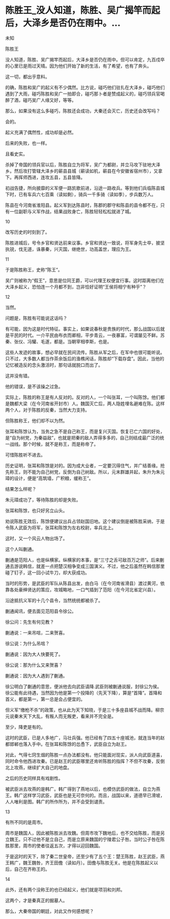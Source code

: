 # 陈胜王_没人知道，陈胜、吴广揭竿而起后，大泽乡是否仍在雨中。...

未知

陈胜王

没人知道，陈胜、吴广揭竿而起后，大泽乡是否仍在雨中。但可以肯定，九百戍卒的心里已是雨过天晴。因为他们开始了新的生活，有了希望，也有了奔头。

这一切，都出乎意料。

的确，陈胜和吴广的起义有不少偶然。比方说，碰巧他们驻扎在大泽乡，碰巧他们遇到了大雨，碰巧陈胜和吴广一拍即合，碰巧那卜者是赞成起义的，碰巧领兵官喝醉了酒，碰巧吴广人缘又好，等等。

那么，如果没有这么多碰巧，陈胜还会成功，大秦还会灭亡，历史还会改写吗？

会的。

起义充满了偶然性，成功却是必然。

后来的失败，也一样。

且看史实。

杀掉了帝国的领兵官以后，陈胜自立为将军，吴广为都尉，并立马攻下驻地大泽乡。然后攻打管辖大泽乡的蕲县县城（蕲读如机，蕲县在今安徽省宿州市），又拿下。再挥师西进，连攻五县，五县皆降。

初战告捷，所向披靡的义军便一路凯歌前进，沿途一路收兵。等到他们兵临陈县城下时，已有车兵六七百乘（读如剩），骑兵一千多骑（读如季），步兵数万人。

陈县在今河南省淮阳县。起义军到达陈县时，陈郡的郡守和陈县的县令都不在，只有一位副职与义军作战，结果战败身亡，陈胜轻轻松松就进了城。

10

改写历史的时刻到了。

陈胜进城后，号令乡官和贤达前来议事。乡官和贤达一致说，将军身先士卒，披坚执锐，伐无道，诛暴秦，兴灭国，继绝世，功高盖世，理应为王。

11

于是陈胜称王，史称“陈王”。

吴广则被称为“假王”，意思是位同王爵，可以代理王权便宜行事。这时距离他们在大泽乡起义，恐怕连一个月都不到，岂非恰好证明“王侯将相宁有种乎”？

12

当然。

问题是，陈胜有可能说这话吗？

有可能，因为这是时代特征。事实上，如果说春秋是贵族的时代，那么战国以后就是平民的时代。一介平民由布衣而卿相，平步青云，一夜暴富，可谓屡见不鲜。苏秦、张仪、冯驩、毛遂，都是。当朝宰相李斯，也是。

这些人发迹的故事，想必早就在民间流传。陈胜从军之后，在军中也很可能听说。只不过，大多数人都当作茶余饭后的渔樵闲话，陈胜却“下载存盘”。因此，当他的记忆被造反的念头激活时，那句话就脱口而出了。

这并没有错。

他的错误，是不该操之过急。

实际上，陈胜的称王是有人反对的。反对的人，一个叫张耳，一个叫陈馀。他们都是魏都大梁（在今河南省开封市）人。魏国灭亡后，两人隐姓埋名避难在陈。这样两个人，对于陈胜的反秦，当然大力支持。

但陈胜称王，他们却不以为然。

张耳和陈馀认为，当务之急不是自己称王，而是复兴灭国。恢复已亡六国的好处，是“自为树党，为秦益敌”，也就是把秦的敌人弄得多多的，自己则结成最广泛的统一战线。那个时候，就不是称王，而是称帝了。

可惜陈胜听不进去。

历史证明，张耳和陈馀是对的。因为成大业者，一定要沉得住气，并广结善缘。抢先称王，则不能为自己树党，反倒为自己树敌。所以，元末群雄并起，朱升为朱元璋的设计，便是“高筑墙，广积粮，缓称王”。

结果怎么样呢？

朱元璋成功了，等待陈胜的却是失败。

张耳和陈馀，也只好另立山头。

劝说陈胜无效后，陈馀便建议出兵占领赵国旧地。这个建议倒是被陈胜采纳，于是令陈人武臣为将军，张耳和陈馀为左右校尉，率兵北上。

这时，又一个风云人物出场了。

这个人叫蒯通。

蒯通是范阳人，也是纵横家。纵横家的本事，是“三寸之舌可敌百万之师”。后来蒯通去游说韩信，就差一点把楚汉相争变成三国演义。不过，他之后虽然在韩信那里碰了钉子，这一回小试牛刀，却大获成功。

当时的形势，是武臣的军队从陈县出发，由白马（在今河南省滑县）渡过黄河，依靠各处豪绅贤达的策应，攻城略地，一口气插到了范阳（在今河北省定兴县）。

沿途抵抗义军的十几个县令，当然统统都被杀了。

蒯通闻讯，便去面见范阳县令徐公。

徐公问：先生有何见教？

蒯通说：一来吊唁，二来贺喜。

徐公说：为什么吊唁？

蒯通说：因为大人快要死了。

徐公说：那为什么又来贺喜？

蒯通说：因为大人遇到了蒯通。

徐公明白了蒯通的意思，便派他去向武臣请降.武臣则被蒯通说服，封徐公为侯。徐公能有此待遇，当然因为他是第一个投降的（先天下降），算是“首降”。首降和首义，都是第一，第一总是会占便宜的。

但义军“缴枪不杀”的政策，也从此为天下知晓，于是三十多座县城不战而降。柳宗元说秦末天下大乱，有叛人而无叛吏，看来并不完全是。

至少，降吏是有的。

这时的武臣，已是人多地广，马壮兵强。他已经有了四五十座城池，就连当年的赵都邯郸也落入手中。在张耳和陈馀的怂恿下，武臣自立为赵王。

对此，气得七窍生烟的陈胜一点办法都没有。他只能面对现实，派人向武臣道喜，同时命令他西进攻秦。已是赵王的武臣哪里还肯听陈胜的指挥？不但不攻秦，反倒北上攻燕，继续扩大自己的地盘。

之后的历史同样具有戏剧性。

被武臣派去攻燕的是韩广。韩广得到了燕地以后，也模仿武臣的做法，自立为燕王。韩广这样学习武臣，武臣也是无可奈何的。而且，战国以来，道德早已滑坡，人人唯利是图。韩广的所作所为，并不会受到谴责。

13

有所不同的是周巿。

周巿是魏国人，因此被陈胜派去攻魏。但周巿攻下魏地后，也不交给陈胜，而是另立魏王。只不过他不是立自己，而是立原来魏国的宁陵君公子咎。当时公子咎在陈胜那里，周巿的使者往返五次，才得以迎回魏国。

于是这时的天下，除了秦二世皇帝，还至少有了五个王：楚王陈胜，赵王武臣，燕王韩广，魏王魏咎，齐王田儋（读如丹）。田儋与陈胜无关。他是在陈胜起义以后，自己在齐称王的。

14

此外，还有两个没称王的也已经起义，他们就是项羽和刘邦。

这两个，才是秦真正的掘墓人。

那么，大秦帝国的朝廷，对此又作何感想呢？